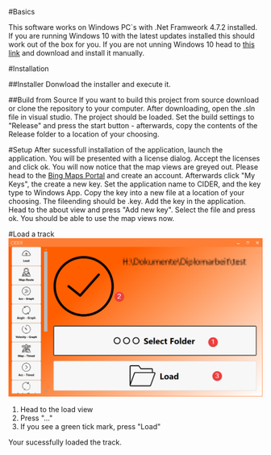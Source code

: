 ﻿#Basics

This software works on Windows PC`s with .Net Framweork 4.7.2 installed. If you are running Windows 10 with the latest updates installed this should work out of the box for you. If you are not unning Windows 10 head to [this link](https://dotnet.microsoft.com/download/dotnet-framework/net472) and download and install it manually.

#Installation

##Installer
Donwload the installer and execute it.

##Build from Source
If you want to build this project from source download or clone the repository to your computer. After downloading, open the .sln file in visual studio. The project should be loaded. Set the build settings to "Release" and press the start button - afterwards, copy the contents of the Release folder to a location of your choosing.

#Setup
After sucessfull installation of the application, launch the application. You will be presented with a license dialog. Accept the licenses and click ok. You will now notice that the map views are greyed out. Please head to the [Bing Maps Portal](https://www.bingmapsportal.com/) and create an account. Afterwards click "My Keys", the create a new key. Set the application name to CIDER, and the key type to Windows App. Copy the key into a new file at a location of your choosing. The fileending should be .key. Add the key in the application. Head to the about view and press "Add new key". Select the file and press ok. You should be able to use the map views now.

#Load a track
![Load View](../images/load.png)

1. Head to the load view
2. Press "..."
3. If you see a green tick mark, press "Load"

Your sucessfully loaded the track.